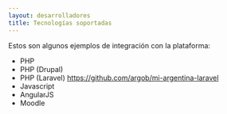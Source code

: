 ```yaml
---
layout: desarrolladores
title: Tecnologías soportadas
---
```


Estos son algunos ejemplos de integración con la plataforma:

* PHP
* PHP (Drupal)
* PHP (Laravel) https://github.com/argob/mi-argentina-laravel
* Javascript
* AngularJS
* Moodle
